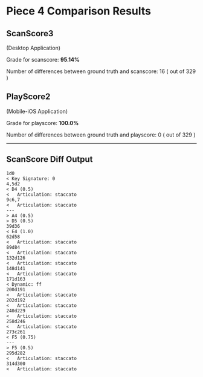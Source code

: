 # Piece 4 Comparison Results
## ScanScore3
(Desktop Application)

Grade for scanscore: **95.14%**

Number of differences between ground truth and scanscore:       16
( out of 329
)

## PlayScore2

(Mobile-iOS Application)

Grade for playscore: **100.0%**

Number of differences between ground truth and playscore:        0
( out of 329
)

----------------------------------------
## ScanScore Diff Output

```
1d0
< Key Signature: 0
4,5d2
< D4 (0.5) 
< 	Articulation: staccato
9c6,7
< 	Articulation: staccato
---
> A4 (0.5) 
> D5 (0.5) 
39d36
< E4 (1.0) 
62d58
< 	Articulation: staccato
89d84
< 	Articulation: staccato
132d126
< 	Articulation: staccato
148d141
< 	Articulation: staccato
171d163
< Dynamic: ff
200d191
< 	Articulation: staccato
202d192
< 	Articulation: staccato
240d229
< 	Articulation: staccato
258d246
< 	Articulation: staccato
273c261
< F5 (0.75) 
---
> F5 (0.5) 
295d282
< 	Articulation: staccato
314d300
< 	Articulation: staccato
```

